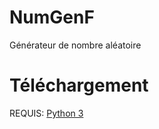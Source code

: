 # NumGenF
Générateur de nombre aléatoire

# Téléchargement

REQUIS:
[Python 3](https://python.org/)
